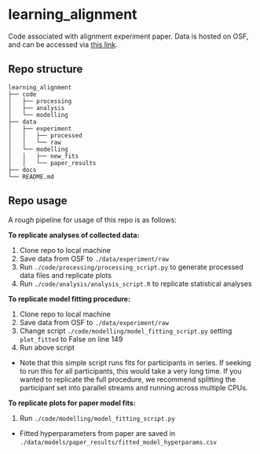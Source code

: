 # learning_alignment
Code associated with alignment experiment paper. Data is hosted on OSF, and can be accessed via <a href="https://osf.io/v8adf/?view_only=12edade933a145249cf6db17428ae474">this link</a>.

## Repo structure

```
learning_alignment
├── code
│   ├── processing
│   ├── analysis
│   └── modelling
├── data
│   ├── experiment
│   │   ├── processed
│   │   └── raw
│   └── modelling
│   │   ├── new_fits
│   │   └── paper_results
├── docs
└── README.md
```

## Repo usage
A rough pipeline for usage of this repo is as follows:

**To replicate analyses of collected data:**
1. Clone repo to local machine
2. Save data from OSF to `./data/experiment/raw`
3. Run `./code/processing/processing_script.py` to generate processed data files and replicate plots
4. Run `./code/analysis/analysis_script.R` to replicate statistical analyses

**To replicate model fitting procedure:**
1. Clone repo to local machine
2. Save data from OSF to `./data/experiment/raw`
3. Change script `./code/modelling/model_fitting_script.py` setting `plot_fitted` to False on line 149
4. Run above script
  - Note that this simple script runs fits for participants in series. If seeking to run this for all participants, this would take a very long time. If you wanted to replicate the full procedure, we recommend splitting the participant set into parallel streams and running across multiple CPUs. 

**To replicate plots for paper model fits:**
1. Run `./code/modelling/model_fitting_script.py`
  - Fitted hyperparameters from paper are saved in `./data/models/paper_results/fitted_model_hyperparams.csv`

